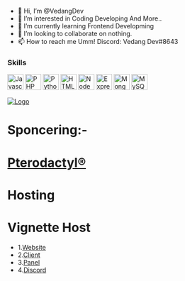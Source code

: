 - 👋 Hi, I’m @VedangDev
- 👀 I’m interested in Coding Developing And More..
- 🌱 I’m currently learning Frontend Developming
- 💞️ I’m looking to collaborate on nothing.
- 📫 How to reach me Umm! Discord: Vedang Dev#8643

<!---
VedangDev/VedangDev is a ✨ special ✨ repository because its `README.md` (this file) appears on your GitHub profile.
You can click the Preview link to take a look at your changes.
--->


### Skills

<p align="left">
<a href="https://developer.mozilla.org/en-US/docs/Web/JavaScript" target="_blank" rel="noreferrer"><img src="https://raw.githubusercontent.com/danielcranney/readme-generator/main/public/icons/skills/javascript-colored.svg" width="36" height="36" alt="Javascript" /></a>
<a href="https://www.php.net/" target="_blank" rel="noreferrer"><img src="https://raw.githubusercontent.com/danielcranney/readme-generator/main/public/icons/skills/php-colored.svg" width="36" height="36" alt="PHP" /></a>
<a href="https://www.python.org/" target="_blank" rel="noreferrer"><img src="https://raw.githubusercontent.com/danielcranney/readme-generator/main/public/icons/skills/python-colored.svg" width="36" height="36" alt="Python" /></a>
<a href="https://developer.mozilla.org/en-US/docs/Glossary/HTML5" target="_blank" rel="noreferrer"><img src="https://raw.githubusercontent.com/danielcranney/readme-generator/main/public/icons/skills/html5-colored.svg" width="36" height="36" alt="HTML5" /></a>
<a href="https://nodejs.org/en/" target="_blank" rel="noreferrer"><img src="https://raw.githubusercontent.com/danielcranney/readme-generator/main/public/icons/skills/nodejs-colored.svg" width="36" height="36" alt="NodeJS" /></a>
<a href="https://expressjs.com/" target="_blank" rel="noreferrer"><img src="https://raw.githubusercontent.com/danielcranney/readme-generator/main/public/icons/skills/express-colored.svg" width="36" height="36" alt="Express" /></a>
<a href="https://www.mongodb.com/" target="_blank" rel="noreferrer"><img src="https://raw.githubusercontent.com/danielcranney/readme-generator/main/public/icons/skills/mongodb-colored.svg" width="36" height="36" alt="MongoDB" /></a>
<a href="https://www.mysql.com/" target="_blank" rel="noreferrer"><img src="https://raw.githubusercontent.com/danielcranney/readme-generator/main/public/icons/skills/mysql-colored.svg" width="36" height="36" alt="MySQL" /></a>
</p
  
  <a href="https://discord.gg/877zvBf5EP"><img src="https://cdn.discordapp.com/icons/978228464920432670/066f0e3a8f31eca960dd86f1a8fba279.png" alt="Logo"></a>

# Sponcering:-
# [Pterodactyl®](https://pterodactyl.io)

# Hosting
 <h1>Vignette Host</h1>
 
- 1.[Website](https://vignette.host) 
- 2.[Client](https://client.vignette.host) 
- 3.[Panel](https://panel.vignette.host) 
- 4.[Discord](https://discord.vignette.host) 
